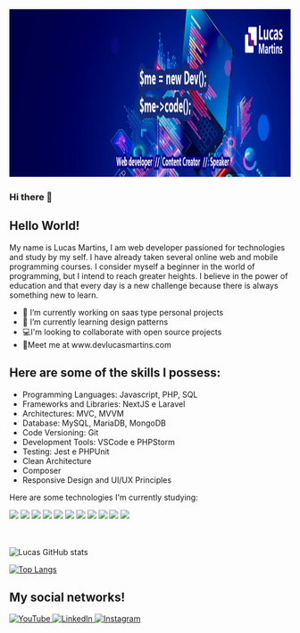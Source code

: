<img width="900" height="300" src="capa linkedin.png" />

### Hi there 👋

<!--
**Lucasdev7/lucasdev7** is a ✨ _special_ ✨ repository because its `README.md` (this file) appears on your GitHub profile.
-->

## Hello World! 
My name is Lucas Martins, I am web developer passioned for technologies and study by my self. I have already taken several online web and 
mobile programming courses. I consider myself a beginner in the world of programming, but I intend to reach greater heights. 
I believe in the power of education and that every day is a new challenge because there is always something new to learn.

<ul>
<li>🔭 I’m currently working on saas type personal projects</li>
<li>🌱 I’m currently learning design patterns</li>
<li>💻I'm looking to collaborate with open source projects</li>  
<li>🔎Meet me at www.devlucasmartins.com</li>
</ul>

## Here are some of the skills I possess:
<ul>
<li>Programming Languages: Javascript, PHP, SQL</li>
<li>Frameworks and Libraries: NextJS e Laravel</li>
<li>Architectures: MVC, MVVM</li>
<li>Database: MySQL, MariaDB, MongoDB</li>
<li>Code Versioning: Git</li>
<li>Development Tools: VSCode e PHPStorm</li>
<li>Testing: Jest e PHPUnit</li>
<li>Clean Architecture</li>
<li>Composer</li>
<li>Responsive Design and UI/UX Principles</li>
</ul>

Here are some technologies I'm currently studying:<br>

<div>
  <img width="80" src="https://cdn.jsdelivr.net/gh/devicons/devicon@latest/icons/react/react-original.svg" /> 
  <img width="80" src="https://cdn.jsdelivr.net/gh/devicons/devicon@latest/icons/php/php-original.svg" />
  <img width="80" src="https://cdn.jsdelivr.net/gh/devicons/devicon@latest/icons/laravel/laravel-original.svg" />
  <img width="80" src="https://cdn.jsdelivr.net/gh/devicons/devicon@latest/icons/git/git-original.svg" />
  <img width="80" src="https://cdn.jsdelivr.net/gh/devicons/devicon@latest/icons/javascript/javascript-original.svg" />
  <img width="80" src="https://cdn.jsdelivr.net/gh/devicons/devicon@latest/icons/java/java-original.svg" />
  <img width="80" src="https://cdn.jsdelivr.net/gh/devicons/devicon@latest/icons/mariadb/mariadb-original.svg" />
  <img width="80" src="https://cdn.jsdelivr.net/gh/devicons/devicon@latest/icons/jest/jest-plain.svg" />
  <img width="80" src="https://cdn.jsdelivr.net/gh/devicons/devicon@latest/icons/angularjs/angularjs-original.svg" />
  <img width="80" src="https://cdn.jsdelivr.net/gh/devicons/devicon@latest/icons/postgresql/postgresql-original.svg" />  
  <img width="80" src="https://cdn.jsdelivr.net/gh/devicons/devicon@latest/icons/amazonwebservices/amazonwebservices-original-wordmark.svg" />  

</div><br><br>

![Lucas GitHub stats](https://github-readme-stats.vercel.app/api?username=lucasdev7&show_icons=true&theme=radical)

[![Top Langs](https://github-readme-stats.vercel.app/api/top-langs/?username=lucasdev7&layout=pie)](https://github.com/anuraghazra/github-readme-stats)


## My social networks! 
[ ![YouTube](https://img.shields.io/badge/YouTube-%23FF0000.svg?style=for-the-badge&logo=YouTube&logoColor=white) ](https://www.youtube.com/@DevLucasMartins)
[![LinkedIn](https://img.shields.io/badge/linkedin-%230077B5.svg?style=for-the-badge&logo=linkedin&logoColor=white) ](https://www.linkedin.com/in/devlucasmartins1/)
[![Instagram](https://img.shields.io/badge/Instagram-%23E4405F.svg?style=for-the-badge&logo=Instagram&logoColor=white) ](httos://www.instagram.com/dev_lucasmartins10)
